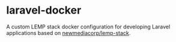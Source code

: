 # laravel-docker
A custom LEMP stack docker configuration for developing Laravel applications based on [newmediacorp/lemp-stack](https://github.com/newmediacorp/lemp-stack).
